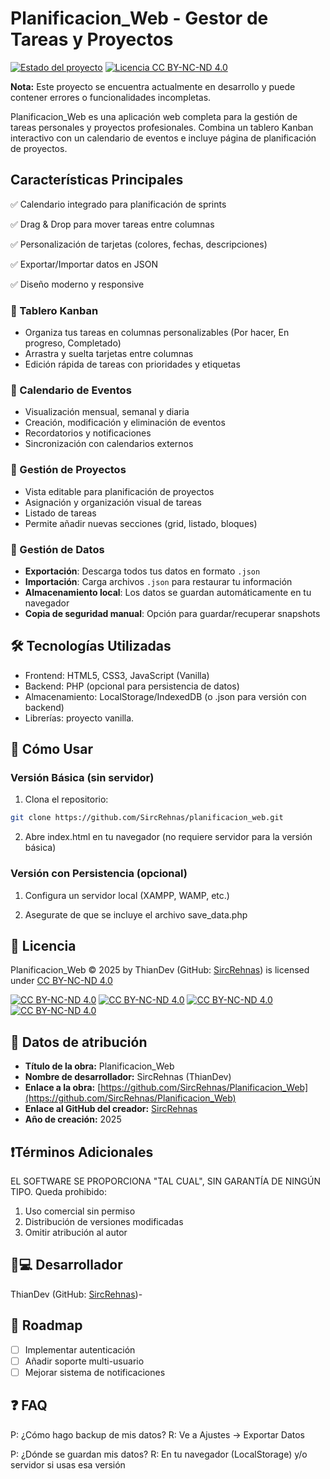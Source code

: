 # Planificacion_Web - Gestor de Tareas y Proyectos

[![Estado del proyecto](https://img.shields.io/badge/Estado-En%20Desarrollo-yellow)](https://shields.io/)
[![Licencia CC BY-NC-ND 4.0](https://img.shields.io/badge/Licencia-CC_BY--NC--ND_4.0-lightgrey.svg)](https://creativecommons.org/licenses/by-nc-nd/4.0/)

**Nota:** Este proyecto se encuentra actualmente en desarrollo y puede contener errores o funcionalidades incompletas.

Planificacion_Web es una aplicación web completa para la gestión de tareas personales y proyectos profesionales. Combina un tablero Kanban interactivo con un calendario de eventos e incluye página de planificación de proyectos.

## Características Principales

   ✅ Calendario integrado para planificación de sprints

   ✅ Drag & Drop para mover tareas entre columnas

   ✅ Personalización de tarjetas (colores, fechas, descripciones) 

   ✅ Exportar/Importar datos en JSON 

   ✅ Diseño moderno y responsive  


### 📌 Tablero Kanban
* Organiza tus tareas en columnas personalizables (Por hacer, En progreso, Completado)
* Arrastra y suelta tarjetas entre columnas
* Edición rápida de tareas con prioridades y etiquetas

### 📅 Calendario de Eventos
* Visualización mensual, semanal y diaria
* Creación, modificación y eliminación de eventos
* Recordatorios y notificaciones
* Sincronización con calendarios externos

### 📌 Gestión de Proyectos
* Vista editable para planificación de proyectos 
* Asignación y organización visual de tareas
* Listado de tareas
* Permite añadir nuevas secciones (grid, listado, bloques)

### 💾 Gestión de Datos
- **Exportación**: Descarga todos tus datos en formato `.json`
- **Importación**: Carga archivos `.json` para restaurar tu información
- **Almacenamiento local**: Los datos se guardan automáticamente en tu navegador
- **Copia de seguridad manual**: Opción para guardar/recuperar snapshots

## 🛠️ Tecnologías Utilizadas

* Frontend: HTML5, CSS3, JavaScript (Vanilla)
* Backend: PHP (opcional para persistencia de datos)
* Almacenamiento: LocalStorage/IndexedDB (o .json para versión con backend)
* Librerías: proyecto vanilla.

## 🚀 Cómo Usar

### Versión Básica (sin servidor)
1. Clona el repositorio:
```bash
git clone https://github.com/SircRehnas/planificacion_web.git
```
2. Abre index.html en tu navegador (no requiere servidor para la versión básica)


### Versión con Persistencia (opcional)

1. Configura un servidor local (XAMPP, WAMP, etc.)

2. Asegurate de que se incluye el archivo save_data.php


## 📜 Licencia

Planificacion_Web © 2025 by ThianDev (GitHub: [SircRehnas](https://github.com/SircRehnas)) is licensed under [CC BY-NC-ND 4.0](https://creativecommons.org/licenses/by-nc-nd/4.0/?ref=chooser-v1)

[![CC BY-NC-ND 4.0](https://mirrors.creativecommons.org/presskit/icons/cc.svg?ref=chooser-v1)](https://creativecommons.org/licenses/by-nc-nd/4.0/?ref=chooser-v1)
[![CC BY-NC-ND 4.0](https://mirrors.creativecommons.org/presskit/icons/by.svg?ref=chooser-v1)](https://creativecommons.org/licenses/by-nc-nd/4.0/?ref=chooser-v1)
[![CC BY-NC-ND 4.0](https://mirrors.creativecommons.org/presskit/icons/nc.svg?ref=chooser-v1)](https://creativecommons.org/licenses/by-nc-nd/4.0/?ref=chooser-v1)
[![CC BY-NC-ND 4.0](https://mirrors.creativecommons.org/presskit/icons/nd.svg?ref=chooser-v1)](https://creativecommons.org/licenses/by-nc-nd/4.0/?ref=chooser-v1)

## 📜 Datos de atribución

* **Título de la obra:** Planificacion_Web
* **Nombre de desarrollador:** SircRehnas (ThianDev)
* **Enlace a la obra:** [https://github.com/SircRehnas/Planificacion_Web](https://github.com/SircRehnas/Planificacion_Web)
* **Enlace al GitHub del creador:** [SircRehnas](https://github.com/SircRehnas)
* **Año de creación:** 2025

## ❗Términos Adicionales
EL SOFTWARE SE PROPORCIONA "TAL CUAL", SIN GARANTÍA DE NINGÚN TIPO.
Queda prohibido:
1. Uso comercial sin permiso
2. Distribución de versiones modificadas
3. Omitir atribución al autor

## 👨💻 Desarrollador

ThianDev (GitHub: [SircRehnas](https://github.com/SircRehnas))-

## 📅 Roadmap
- [ ] Implementar autenticación
- [ ] Añadir soporte multi-usuario
- [ ] Mejorar sistema de notificaciones

## ❓ FAQ
P: ¿Cómo hago backup de mis datos?
R: Ve a Ajustes → Exportar Datos

P: ¿Dónde se guardan mis datos?
R: En tu navegador (LocalStorage) y/o servidor si usas esa versión
